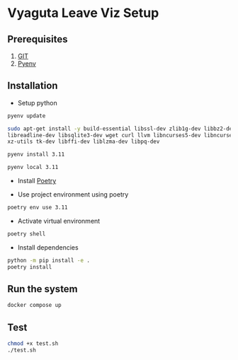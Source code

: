 # Vyaguta Leave Viz Setup

## Prerequisites

1. [GIT](https://git-scm.com/downloads)
2. [Pyenv](https://github.com/pyenv/pyenv#getting-pyenv)

## Installation

* Setup python

```zsh
pyenv update

sudo apt-get install -y build-essential libssl-dev zlib1g-dev libbz2-dev \
libreadline-dev libsqlite3-dev wget curl llvm libncurses5-dev libncursesw5-dev \
xz-utils tk-dev libffi-dev liblzma-dev libpq-dev

pyenv install 3.11

pyenv local 3.11
```

* Install [Poetry](https://python-poetry.org/docs/)

* Use project environment using poetry

```zsh
poetry env use 3.11
```

* Activate virtual environment

```zsh
poetry shell
```

* Install dependencies

```zsh
python -m pip install -e .
poetry install
```

## Run the system

```zsh
docker compose up
```

## Test

```zsh
chmod +x test.sh
./test.sh
```
